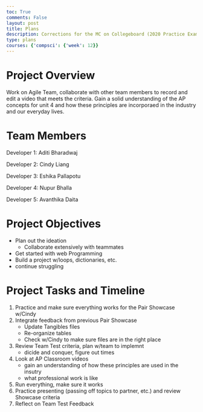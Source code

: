 ```yaml
---
toc: True
comments: False
layout: post
title: Plans 
description: Corrections for the MC on Collegeboard (2020 Practice Exam 1)
type: plans
courses: {'compsci': {'week': 12}}
---
```



# Project Overview
Work on Agile Team, collaborate with other team members to record and edit a video that meets the criteria. Gain a solid understanding of the AP concepts for unit 4 and how these principles are incorporaed in the industry and our everyday lives.

# Team Members
Developer 1: Aditi Bharadwaj

Developer 2: Cindy Liang 

Developer 3: Eshika Pallapotu

Developer 4: Nupur Bhalla

Developer 5: Avanthika Daita

# Project Objectives
- Plan out the ideation 
    - Collaborate extensively with teammates
- Get started with web Programming
- Build a project w/loops, dictionaries, etc.
- continue struggling

# Project Tasks and Timeline

1. Practice and make sure everything works for the Pair Showcase w/Cindy
2. Integrate feedback from previous Pair Showcase
    - Update Tangibles files
    - Re-organize tables
    - Check w/Cindy to make sure files are in the right place
3. Review Team Test criteria, plan w/team to implemnt
    - dicide and conquer, figure out times
4. Look at AP Classroom videos
    - gain an understanding of how these principles are used in the insutry
    - what professional work is like
5. Run everything, make sure it works
6. Practice presenting (passing off topics to partner, etc.) and review Showcase criteria
7. Reflect on Team Test Feedback

